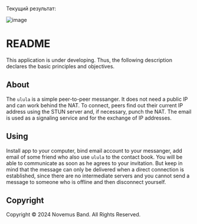 Текущий результат: 

![image](https://github.com/user-attachments/assets/4da2ec3a-ee29-42e8-b1c8-c669e7f09dfd)

# README

This application is under developing. Thus, the following description declares the basic principles and objectives.

## About

The `ulula` is a simple peer-to-peer messanger. It does not need a public IP and can work behind the NAT. To connect, peers find out their current IP address using the STUN server and, if necessary, punch the NAT. The email is used as a signaling service and for the exchange of IP addresses.

## Using

Install app to your computer, bind email account to your messanger, add email of some friend who also use `ulula` to the contact book. You will be able to communicate as soon as he agrees to your invitation. But keep in mind that the message can only be delivered when a direct connection is established, since there are no intermediate servers and you cannot send a message to someone who is offline and then disconnect yourself.

## Copyright

Copyright © 2024 Novemus Band. All Rights Reserved.


